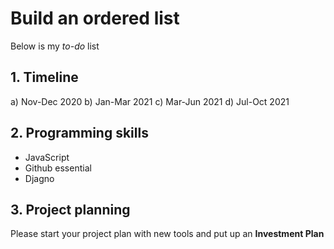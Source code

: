 # Build an ordered list

Below is my _to-do_ list

## 1. Timeline
a) Nov-Dec 2020
b) Jan-Mar 2021
c) Mar-Jun 2021
d) Jul-Oct 2021
  
## 2. Programming skills 
  - JavaScript
  - Github essential
  - Djagno
  
## 3. Project planning
  Please start your project plan with new tools and put up an **Investment Plan** 
